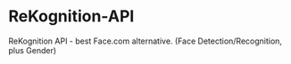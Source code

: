 ReKognition-API
===============

ReKognition API - best Face.com alternative. (Face Detection/Recognition, plus Gender)